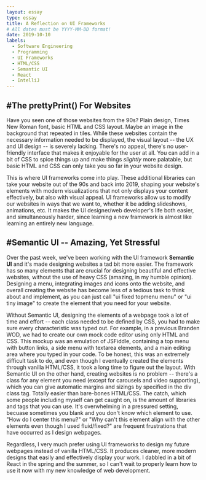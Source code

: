 ```yaml
---
layout: essay
type: essay
title: A Reflection on UI Frameworks
# All dates must be YYYY-MM-DD format!
date: 2019-10-10
labels:
  - Software Engineering
  - Programming
  - UI Frameworks
  - HTML/CSS
  - Semantic UI
  - React
  - IntelliJ
---
```


#The prettyPrint() For Websites
-----
Have you seen one of those websites from the 90s? Plain design, Times New Roman font, basic HTML and CSS layout. 
Maybe an image in the background that repeated in tiles. While these websites contain the necessary information needed
to be displayed, the visual layout -- the UX and UI design -- is severely  lacking. There's no appeal, there's no user-friendly
interface that makes it enjoyable for the user at all. You can add in a bit of CSS to spice things up and make things *slightly*
more palatable, but basic HTML and CSS can only take you so far in your website design.

This is where UI frameworks come into play. These additional libraries can take your website out of the 90s and back into 2019,
shaping your website's elements with modern visualizations that not only displays your content effectively, but also with visual
appeal. UI frameworks allow us to modify our websites in ways that we want to, whether it be adding slideshows, animations, etc.
It makes the UI designer/web developer's life both easier, and simultaneously harder, since learning a new framework is almost like
learning an entirely new language. 

#Semantic UI -- Amazing, Yet Stressful
-----
Over the past week, we've been working with the UI framework **Semantic UI** and it's made designing websites a tad bit more easier.
The framework has so many elements that are crucial for designing beautiful and effective websites, without the use of heavy CSS (amazing,
in my humble opinion). Designing a menu, integrating images and icons onto the website, and overall creating the website has become
less of a tedious task to think about and implement, as you can just call "ui fixed topmenu menu" or "ui tiny image" to create the
element that you need for your website. 

Without Semantic UI, designing the elements of a webpage took a lot of time and effort -- each class needed to be defined by CSS, 
you had to make sure every characteristic was typed out. For example, in a previous Branden WOD, we had to create our own mock code
editor using only HTML and CSS. This mockup was an emulation of JSFiddle, containing a top menu with button links, a side menu with 
textarea elements, and a main editing area where you typed in your code. To be honest, this was an extremely difficult task to do, and
even though I eventually created the elements through vanilla HTML/CSS, it took a long time to figure out the layout. With Semantic UI
on the other hand, creating websites is no problem -- there's a class for any element you need (except for carousels and video supporting),
which you can give automatic margins and sizings by specified in the div class tag. Totally easier than bare-bones HTML/CSS. The catch, 
which some people including myself can get caught on, is the amount of libraries and tags that you can use. It's overwhelming in a 
pressured setting, becuase sometimes you blank and you don't know which element to use. "How do I center this menu?" or "Why can't this
element align with the other elements even though I used fluid/fixed?" are frequent frustrations that have occurred as I design webpages.

Regardless, I very much prefer using UI frameworks to design my future webpages instead of vanilla HTML/CSS. It produces cleaner, 
more modern designs that easily and effectively display your work. I dabbled in a bit of React in the spring and the summer, so I 
can't wait to properly learn how to use it now with my new knowledge of web development.